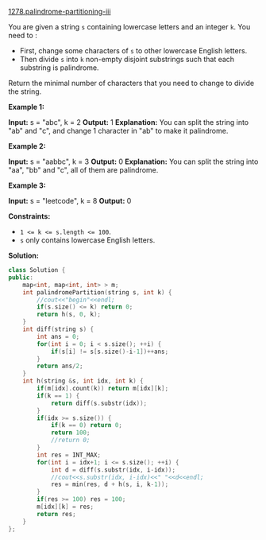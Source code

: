 [1278.palindrome-partitioning-iii](https://leetcode.com/problems/palindrome-partitioning-iii/)  

You are given a string `s` containing lowercase letters and an integer `k`. You need to :

*   First, change some characters of `s` to other lowercase English letters.
*   Then divide `s` into `k` non-empty disjoint substrings such that each substring is palindrome.

Return the minimal number of characters that you need to change to divide the string.

**Example 1:**

**Input:** s = "abc", k = 2
**Output:** 1
**Explanation:** You can split the string into "ab" and "c", and change 1 character in "ab" to make it palindrome.

**Example 2:**

**Input:** s = "aabbc", k = 3
**Output:** 0
**Explanation:** You can split the string into "aa", "bb" and "c", all of them are palindrome.

**Example 3:**

**Input:** s = "leetcode", k = 8
**Output:** 0

**Constraints:**

*   `1 <= k <= s.length <= 100`.
*   `s` only contains lowercase English letters.  



**Solution:**  

```cpp
class Solution {
public:
    map<int, map<int, int> > m;
    int palindromePartition(string s, int k) {
        //cout<<"begin"<<endl;
        if(s.size() <= k) return 0;
        return h(s, 0, k);
    }
    int diff(string s) {
        int ans = 0;
        for(int i = 0; i < s.size(); ++i) {
            if(s[i] != s[s.size()-i-1])++ans;
        }
        return ans/2;
    }
    int h(string &s, int idx, int k) {
        if(m[idx].count(k)) return m[idx][k];
        if(k == 1) {
            return diff(s.substr(idx));
        }
        if(idx >= s.size()) {
            if(k == 0) return 0;
            return 100;
            //return 0;
        }
        int res = INT_MAX;
        for(int i = idx+1; i <= s.size(); ++i) {
            int d = diff(s.substr(idx, i-idx));
            //cout<<s.substr(idx, i-idx)<<" "<<d<<endl;
            res = min(res, d + h(s, i, k-1));
        }
        if(res >= 100) res = 100;
        m[idx][k] = res;
        return res;
    }
};
```
      